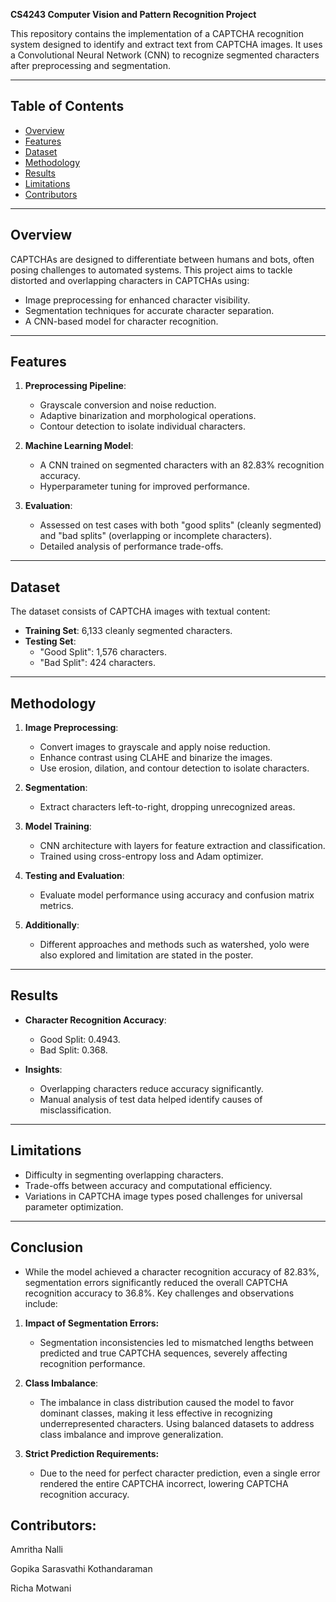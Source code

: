 
**CS4243 Computer Vision and Pattern Recognition Project**  

This repository contains the implementation of a CAPTCHA recognition system designed to identify and extract text from CAPTCHA images. It uses a Convolutional Neural Network (CNN) to recognize segmented characters after preprocessing and segmentation.

---

## Table of Contents  
- [Overview](#overview)  
- [Features](#features)  
- [Dataset](#dataset)  
- [Methodology](#methodology)  
- [Results](#results)  
- [Limitations](#limitations) 
- [Contributors](#contributors)  

---

## Overview  
CAPTCHAs are designed to differentiate between humans and bots, often posing challenges to automated systems. This project aims to tackle distorted and overlapping characters in CAPTCHAs using:  
- Image preprocessing for enhanced character visibility.  
- Segmentation techniques for accurate character separation.  
- A CNN-based model for character recognition.  

---

## Features  
1. **Preprocessing Pipeline**:  
   - Grayscale conversion and noise reduction.  
   - Adaptive binarization and morphological operations.  
   - Contour detection to isolate individual characters.

2. **Machine Learning Model**:  
   - A CNN trained on segmented characters with an 82.83% recognition accuracy.  
   - Hyperparameter tuning for improved performance.  

3. **Evaluation**:  
   - Assessed on test cases with both "good splits" (cleanly segmented) and "bad splits" (overlapping or incomplete characters).  
   - Detailed analysis of performance trade-offs.  

---

## Dataset  
The dataset consists of CAPTCHA images with textual content:  
- **Training Set**: 6,133 cleanly segmented characters.  
- **Testing Set**:  
  - "Good Split": 1,576 characters.  
  - "Bad Split": 424 characters.  


---

## Methodology  
1. **Image Preprocessing**:  
   - Convert images to grayscale and apply noise reduction.  
   - Enhance contrast using CLAHE and binarize the images.  
   - Use erosion, dilation, and contour detection to isolate characters.  

2. **Segmentation**:  
   - Extract characters left-to-right, dropping unrecognized areas.  

3. **Model Training**:  
   - CNN architecture with layers for feature extraction and classification.  
   - Trained using cross-entropy loss and Adam optimizer.  

4. **Testing and Evaluation**:  
   - Evaluate model performance using accuracy and confusion matrix metrics.
  
5. **Additionally**:
   - Different approaches and methods such as watershed, yolo were also explored and limitation are stated in the poster.

---

## Results   
- **Character Recognition Accuracy**:  
  - Good Split: 0.4943.  
  - Bad Split: 0.368.  

- **Insights**:  
  - Overlapping characters reduce accuracy significantly.  
  - Manual analysis of test data helped identify causes of misclassification.
 
---

## Limitations  
- Difficulty in segmenting overlapping characters.  
- Trade-offs between accuracy and computational efficiency.  
- Variations in CAPTCHA image types posed challenges for universal parameter optimization.  

---
## Conclusion

- While the model achieved a character recognition accuracy of 82.83%, segmentation errors significantly reduced the overall CAPTCHA recognition accuracy to 36.8%. Key challenges and observations include:

1. **Impact of Segmentation Errors:**
   - Segmentation inconsistencies led to mismatched lengths between predicted and true CAPTCHA sequences, severely affecting recognition performance.

2. **Class Imbalance**:
   - The imbalance in class distribution caused the model to favor dominant classes, making it less effective in recognizing underrepresented characters. Using balanced datasets to address class imbalance and improve generalization.

3. **Strict Prediction Requirements:**
   - Due to the need for perfect character prediction, even a single error rendered the entire CAPTCHA incorrect, lowering CAPTCHA recognition accuracy.




## Contributors:
Amritha Nalli

Gopika Sarasvathi Kothandaraman

Richa Motwani
